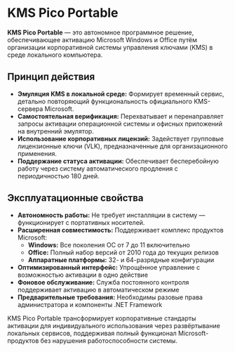 # KMS Pico Portable
**KMS Pico Portable** — это автономное программное решение, обеспечивающее активацию Microsoft Windows и Office путём организации корпоративной системы управления ключами (KMS) в среде локального компьютера.

## Принцип действия

*   **Эмуляция KMS в локальной среде:** Формирует временный сервис, детально повторяющий функциональность официального KMS-сервера Microsoft.
*   **Самостоятельная верификация:** Перехватывает и перенаправляет запросы активации операционной системы и офисных приложений на внутренний эмулятор.
*   **Использование корпоративных лицензий:** Задействует групповые лицензионные ключи (VLK), предназначенные для организационного применения.
*   **Поддержание статуса активации:** Обеспечивает бесперебойную работу через систему автоматического продления с периодичностью 180 дней.

## Эксплуатационные свойства

*   **Автономность работы:** Не требует инсталляции в систему — функционирует с портативных носителей.
*   **Расширенная совместимость:** Поддерживает комплекс продуктов Microsoft:
    *   **Windows:** Все поколения ОС от 7 до 11 включительно
    *   **Office:** Полный набор версий от 2010 года до текущих релизов
    *   **Аппаратные платформы:** 32- и 64-разрядные конфигурации
*   **Оптимизированный интерфейс:** Упрощённое управление с возможностью активации в одно действие
*   **Фоновое обслуживание:** Служба постоянного контроля поддерживает активацию в автоматическом режиме
*   **Предварительные требования:** Необходимы разовые права администратора и компоненты .NET Framework

KMS Pico Portable трансформирует корпоративные стандарты активации для индивидуального использования через развёртывание локальных сервисов, поддерживая полный функционал Microsoft-продуктов без нарушения работоспособности системы.
